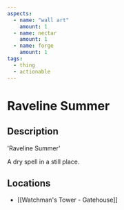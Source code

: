 ```yaml
---
aspects:
  - name: "wall art"
    amount: 1
  - name: nectar
    amount: 1
  - name: forge
    amount: 1
tags:
  - thing
  - actionable
---
```


# Raveline Summer

## Description
'Raveline Summer'

A dry spell in a still place.
## Locations
- [[Watchman's Tower - Gatehouse]]